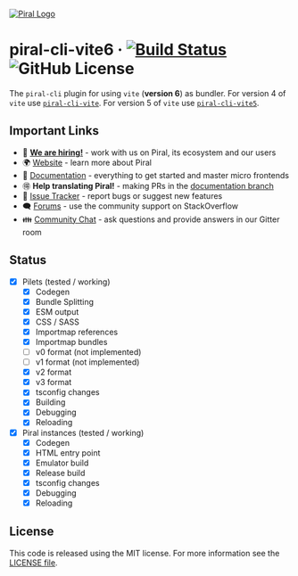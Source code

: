 [![Piral Logo](https://github.com/smapiot/piral/raw/main/docs/assets/logo.png)](https://piral.io)

# piral-cli-vite6 &middot; [![Build Status](https://smapiot.visualstudio.com/piral-pipelines/_apis/build/status/smapiot.piral-cli-vite6?branchName=develop)](https://smapiot.visualstudio.com/piral-pipelines/_build/latest?definitionId=122&branchName=develop) ![GitHub License](https://img.shields.io/badge/license-MIT-blue.svg)

The `piral-cli` plugin for using `vite` (**version 6**) as bundler. For version 4 of `vite` use [`piral-cli-vite`](https://github.com/smapiot/piral-cli-vite). For version 5 of `vite` use [`piral-cli-vite5`](https://github.com/smapiot/piral-cli-vite5).

## Important Links

* 📢 **[We are hiring!](https://smapiot.com/jobs)** - work with us on Piral, its ecosystem and our users
* 🌍 [Website](https://piral.io/) - learn more about Piral
* 📖 [Documentation](https://docs.piral.io/) - everything to get started and master micro frontends
* 🉐 **Help translating Piral!** - making PRs in the [documentation branch](https://github.com/smapiot/piral/tree/documentation)
* 🐞 [Issue Tracker](https://github.com/smapiot/piral/issues) - report bugs or suggest new features
* 🗨 [Forums](https://stackoverflow.com/questions/tagged/piral) - use the community support on StackOverflow
* 👪 [Community Chat](https://gitter.im/piral-io/community) - ask questions and provide answers in our Gitter room

## Status

* [x] Pilets (tested / working)
  * [x] Codegen
  * [x] Bundle Splitting
  * [x] ESM output
  * [x] CSS / SASS
  * [x] Importmap references
  * [x] Importmap bundles
  * [ ] v0 format (not implemented)
  * [ ] v1 format (not implemented)
  * [x] v2 format
  * [x] v3 format
  * [x] tsconfig changes
  * [x] Building
  * [x] Debugging
  * [x] Reloading
* [x] Piral instances (tested / working)
  * [x] Codegen
  * [x] HTML entry point
  * [x] Emulator build
  * [x] Release build
  * [x] tsconfig changes
  * [x] Debugging
  * [x] Reloading

## License

This code is released using the MIT license. For more information see the [LICENSE file](LICENSE).
